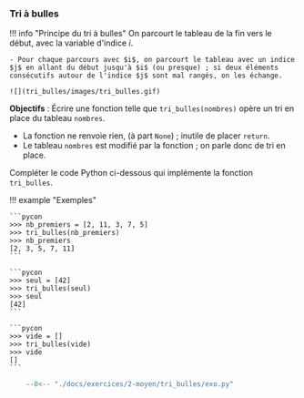 

### Tri à bulles 


!!! info "Principe du tri à bulles"
    On parcourt le tableau de la fin vers le début, avec la variable d'indice $i$.

    - Pour chaque parcours avec $i$, on parcourt le tableau avec un indice $j$ en allant du début jusqu'à $i$ (ou presque) ; si deux éléments consécutifs autour de l'indice $j$ sont mal rangés, on les échange.

    ![](tri_bulles/images/tri_bulles.gif)


**Objectifs** : Écrire une fonction telle que `tri_bulles(nombres)` opère un tri en place du tableau `nombres`.

- La fonction ne renvoie rien, (à part `None`) ; inutile de placer `return`.
- Le tableau `nombres` est modifié par la fonction ; on parle donc de tri en place.

Compléter le code Python ci-dessous qui implémente la fonction `tri_bulles`.



!!! example "Exemples"

    ```pycon
    >>> nb_premiers = [2, 11, 3, 7, 5]
    >>> tri_bulles(nb_premiers)
    >>> nb_premiers
    [2, 3, 5, 7, 11]
    ```

    ```pycon
    >>> seul = [42]
    >>> tri_bulles(seul)
    >>> seul
    [42]
    ```

    ```pycon
    >>> vide = []
    >>> tri_bulles(vide)
    >>> vide
    []
    ```



```python
    --8<-- "./docs/exercices/2-moyen/tri_bulles/exo.py"
```

